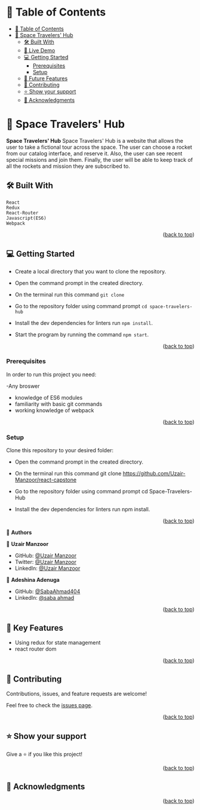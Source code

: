 
<a name="readme-top"></a>

<!-- TABLE OF CONTENTS -->

# 📗 Table of Contents

- [📗 Table of Contents](#-table-of-contents)
- [📖 Space Travelers' Hub](#-Space-Travelers'-Hub)
  - [🛠 Built With ](#-built-with-)
  - [🚀 Live Demo ](#-live-demo-)
  - [💻 Getting Started ](#-getting-started-)
    - [Prerequisites](#prerequisites)
    - [Setup](#setup)
  - [🔭 Future Features ](#-future-features-)
  - [🤝 Contributing ](#-contributing-)
  - [⭐️ Show your support ](#️-show-your-support-)
  - [🙏 Acknowledgments ](#-acknowledgments-)

<!-- PROJECT DESCRIPTION -->

# 📖 Space Travelers' Hub<a name="about-project"></a>

**Space Travelers' Hub**
 Space Travelers' Hub is a website that allows the user to take a fictional tour across the space. The user can choose a rocket from our catalog interface, and reserve it. Also, the user can see recent special missions and join them. Finally, the user will be able to keep track of all the rockets and mission they are subscribed to.

## 🛠 Built With <a name="built-with"></a>

    React
    Redux
    React-Router
    Javascript(ES6)
    Webpack

<p align="right">(<a href="#readme-top">back to top</a>)</p>

<!-- ## 🚀 Live Demo <a name="live-demo"></a>

-  [Live Link](########)

<p align="right">(<a href="#readme-top">back to top</a>)</p> -->

## 💻 Getting Started <a name="getting-started"></a>

- Create a local directory that you want to clone the repository.

- Open the command prompt in the created directory.

- On the terminal run this command `git clone`

- Go to the repository folder using command prompt `cd space-travelers-hub`

- Install the dev dependencies for linters run `npm install`.

- Start the program by running the command `npm start`.

<p align="right">(<a href="#readme-top">back to top</a>)</p>

### Prerequisites

In order to run this project you need:

-Any broswer

- knowledge of ES6 modules
- familiarity with basic git commands
- working knowledge of webpack

<p align="right">(<a href="#readme-top">back to top</a>)</p>

### Setup

Clone this repository to your desired folder:

- Open the command prompt in the created directory.

- On the terminal run this command git clone https://github.com/Uzair-Manzoor/react-capstone

- Go to the repository folder using command prompt cd Space-Travelers-Hub

- Install the dev dependencies for linters run npm install.

<p align="right">(<a href="#readme-top">back to top</a>)</p>

<!-- Author -->

👤 **Authors**

👤 **Uzair Manzoor**

- GitHub: [@Uzair Manzoor](https://github.com/Uzair-Manzoor)
- Twitter: [@Uzair Manzoor](https://twitter.com/uzair5555)
- LinkedIn: [@Uzair Manzoor](https://www.linkedin.com/in/uzair-manzoor-b69996115/)

👤 **Adeshina Adenuga**

- GitHub: [@SabaAhmad404](https://github.com/nuga0909)
- LinkedIn: [@saba ahmad](linkedin.com/in/adeshina-adenuga-947909294)

<p align="right">(<a href="#readme-top">back to top</a>)</p>

## 🔭 Key Features <a name="future-features"></a>

  -  Using redux for state management
  -  react router dom 

<p align="right">(<a href="#readme-top">back to top</a>)</p>

## 🤝 Contributing <a name="contributing"></a>

Contributions, issues, and feature requests are welcome!

Feel free to check the [issues page](https://github.com/Uzair-Manzoor/react-capstone/issues).

<p align="right">(<a href="#readme-top">back to top</a>)</p>

## ⭐️ Show your support <a name="support"></a>

Give a ⭐️ if you like this project!

<p align="right">(<a href="#readme-top">back to top</a>)</p>

## 🙏 Acknowledgments <a name="acknowledgements"></a>

<p align="right">(<a href="#readme-top">back to top</a>)</p>